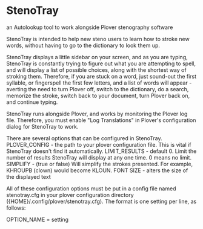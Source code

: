 StenoTray
=========

an Autolookup tool to work alongside Plover stenography software

StenoTray is intended to help new steno users to learn how to stroke new words, without having to go to the dictionary to look them up. 

StenoTray displays a little sidebar on your screen, and as you are typing, StenoTray is constantly trying to figure out what you are attempting to spell, and will display a list of possible choices, along with the shortest way of stroking them. Therefore, if you are stuck on a word, just sound-out the first syllable, or fingerspell the first few letters, and a list of words will appear - averting the need to turn Plover off, switch to the dictionary, do a search, memorize the stroke, switch back to your document, turn Plover back on, and continue typing.

StenoTray runs alongside Plover, and works by monitoring the Plover log file.  Therefore, you must enable "Log Translations" in Plover's configuration dialog for StenoTray to work.

There are several options that can be configured in StenoTray.
PLOVER_CONFIG - the path to your plover configuration file.  This is vital if StenoTray doesn't find it automatically.
LIMIT_RESULTS - default 0.  Limit the number of results StenoTray will display at any one time.  0 means no limit.
SIMPLIFY - (true or false)  Will simplify the strokes presented.  For example, KHROUPB (clown) would become KLOUN.
FONT SIZE - alters the size of the displayed text

All of these configuration options must be put in a config file named stenotray.cfg in your plover configuration directory ({HOME}/.config/plover/stenotray.cfg).  The format is one setting per line, as follows:

OPTION_NAME = setting
